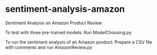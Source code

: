 # sentiment-analysis-amazon
Sentiment Analysis on Amazon Product Review

To test with three pre-trained models: 
Run ModelChoosing.py

To run the sentiment analysis of an Amazon product:
Prepare a CSV file with comments and run AmazonReview.py
